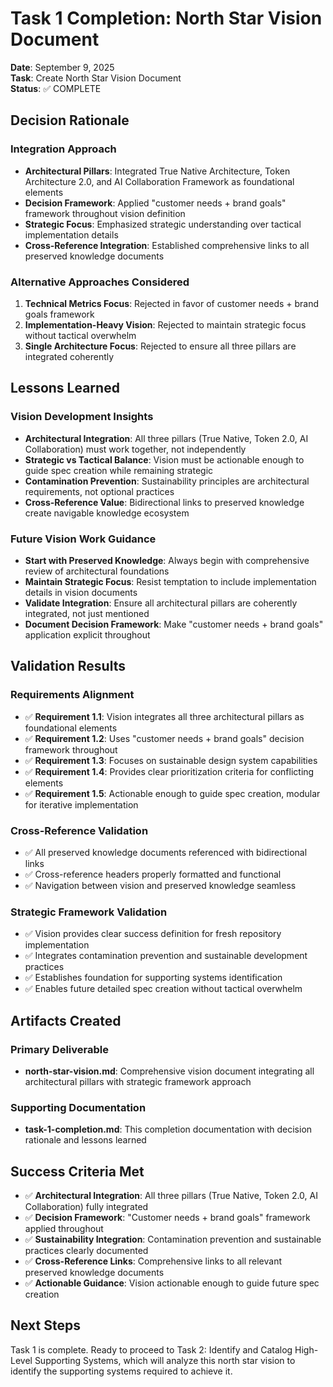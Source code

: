 # Task 1 Completion: North Star Vision Document

**Date**: September 9, 2025  
**Task**: Create North Star Vision Document  
**Status**: ✅ COMPLETE  

## Decision Rationale

### Integration Approach
- **Architectural Pillars**: Integrated True Native Architecture, Token Architecture 2.0, and AI Collaboration Framework as foundational elements
- **Decision Framework**: Applied "customer needs + brand goals" framework throughout vision definition
- **Strategic Focus**: Emphasized strategic understanding over tactical implementation details
- **Cross-Reference Integration**: Established comprehensive links to all preserved knowledge documents

### Alternative Approaches Considered
1. **Technical Metrics Focus**: Rejected in favor of customer needs + brand goals framework
2. **Implementation-Heavy Vision**: Rejected to maintain strategic focus without tactical overwhelm
3. **Single Architecture Focus**: Rejected to ensure all three pillars are integrated coherently

## Lessons Learned

### Vision Development Insights
- **Architectural Integration**: All three pillars (True Native, Token 2.0, AI Collaboration) must work together, not independently
- **Strategic vs Tactical Balance**: Vision must be actionable enough to guide spec creation while remaining strategic
- **Contamination Prevention**: Sustainability principles are architectural requirements, not optional practices
- **Cross-Reference Value**: Bidirectional links to preserved knowledge create navigable knowledge ecosystem

### Future Vision Work Guidance
- **Start with Preserved Knowledge**: Always begin with comprehensive review of architectural foundations
- **Maintain Strategic Focus**: Resist temptation to include implementation details in vision documents
- **Validate Integration**: Ensure all architectural pillars are coherently integrated, not just mentioned
- **Document Decision Framework**: Make "customer needs + brand goals" application explicit throughout

## Validation Results

### Requirements Alignment
- ✅ **Requirement 1.1**: Vision integrates all three architectural pillars as foundational elements
- ✅ **Requirement 1.2**: Uses "customer needs + brand goals" decision framework throughout
- ✅ **Requirement 1.3**: Focuses on sustainable design system capabilities
- ✅ **Requirement 1.4**: Provides clear prioritization criteria for conflicting elements
- ✅ **Requirement 1.5**: Actionable enough to guide spec creation, modular for iterative implementation

### Cross-Reference Validation
- ✅ All preserved knowledge documents referenced with bidirectional links
- ✅ Cross-reference headers properly formatted and functional
- ✅ Navigation between vision and preserved knowledge seamless

### Strategic Framework Validation
- ✅ Vision provides clear success definition for fresh repository implementation
- ✅ Integrates contamination prevention and sustainable development practices
- ✅ Establishes foundation for supporting systems identification
- ✅ Enables future detailed spec creation without tactical overwhelm

## Artifacts Created

### Primary Deliverable
- **north-star-vision.md**: Comprehensive vision document integrating all architectural pillars with strategic framework approach

### Supporting Documentation
- **task-1-completion.md**: This completion documentation with decision rationale and lessons learned

## Success Criteria Met

- ✅ **Architectural Integration**: All three pillars (True Native, Token 2.0, AI Collaboration) fully integrated
- ✅ **Decision Framework**: "Customer needs + brand goals" framework applied throughout
- ✅ **Sustainability Integration**: Contamination prevention and sustainable practices clearly documented
- ✅ **Cross-Reference Links**: Comprehensive links to all relevant preserved knowledge documents
- ✅ **Actionable Guidance**: Vision actionable enough to guide future spec creation

## Next Steps

Task 1 is complete. Ready to proceed to Task 2: Identify and Catalog High-Level Supporting Systems, which will analyze this north star vision to identify the supporting systems required to achieve it.